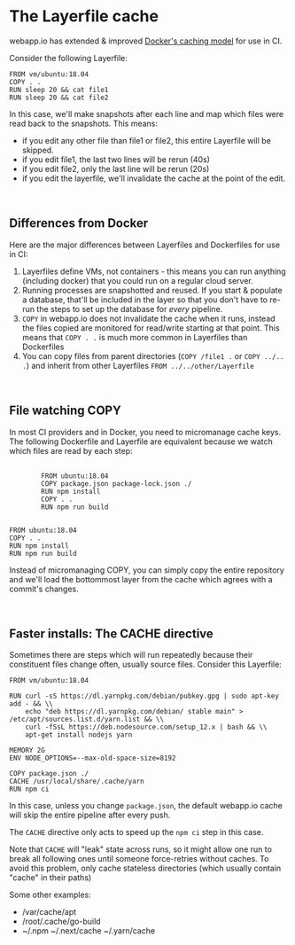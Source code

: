 # The Layerfile cache

webapp.io has extended & improved [Docker's caching model](https://docs.docker.com/develop/develop-images/dockerfile_best-practices/#leverage-build-cache) for use in CI.

Consider the following Layerfile:

```Layerfile
FROM vm/ubuntu:18.04
COPY . .
RUN sleep 20 && cat file1
RUN sleep 20 && cat file2
```

In this case, we'll make snapshots after each line and map which files were read back to the snapshots.
This means:

- if you edit any other file than file1 or file2, this entire Layerfile will be skipped.
- if you edit file1, the last two lines will be rerun (40s)
- if you edit file2, only the last line will be rerun (20s)
- if you edit the layerfile, we'll invalidate the cache at the point of the edit.

<br />

## Differences from Docker

Here are the major differences between Layerfiles and Dockerfiles for use in CI:

1. Layerfiles define VMs, not containers - this means you can run anything (including docker) that you could run on a regular cloud server.
2. Running processes are snapshotted and reused. If you start & populate a database, that'll be included in the layer so that you don't have to re-run the steps to set up the database for *every* pipeline.
3. `COPY` in webapp.io does not invalidate the cache when it runs, instead the files copied are monitored for read/write starting at that point. This means that `COPY . .` is much more common in Layerfiles than Dockerfiles
4. You can copy files from parent directories (`COPY /file1 .` or `COPY ../.. .`) and inherit from other Layerfiles `FROM ../../other/Layerfile`

<br />

## File watching COPY

In most CI providers and in Docker, you need to micromanage cache keys. The following Dockerfile and Layerfile are equivalent because we watch which files are read by each step:

<pre>
    <code class="language-html CodeHighlight"> 
        FROM ubuntu:18.04
        COPY package.json package-lock.json ./
        RUN npm install
        COPY . .
        RUN npm run build
    </code>
</pre>


```Layerfile
FROM ubuntu:18.04
COPY . .
RUN npm install
RUN npm run build
```


Instead of micromanaging COPY, you can simply copy the entire repository and we'll load the bottommost layer from the cache which agrees with a commit's changes.

<br />

## Faster installs: The CACHE directive

Sometimes there are steps which will run repeatedly because their constituent files change often, usually source files.
Consider this Layerfile:


```Layerfile
FROM vm/ubuntu:18.04

RUN curl -sS https://dl.yarnpkg.com/debian/pubkey.gpg | sudo apt-key add - && \\
    echo "deb https://dl.yarnpkg.com/debian/ stable main" > /etc/apt/sources.list.d/yarn.list && \\
    curl -fSsL https://deb.nodesource.com/setup_12.x | bash && \\
    apt-get install nodejs yarn

MEMORY 2G
ENV NODE_OPTIONS=--max-old-space-size=8192

COPY package.json ./
CACHE /usr/local/share/.cache/yarn
RUN npm ci
```


In this case, unless you change `package.json`, the default webapp.io cache will skip the entire pipeline after every push.

The `CACHE` directive only acts to speed up the `npm ci` step in this case.

Note that `CACHE` will "leak" state across runs, so it might allow one run to break all following ones until someone force-retries without caches.
To avoid this problem, only cache stateless directories (which usually contain "cache" in their paths)

Some other examples:
- /var/cache/apt
- /root/.cache/go-build
- ~/.npm ~/.next/cache ~/.yarn/cache

<br />